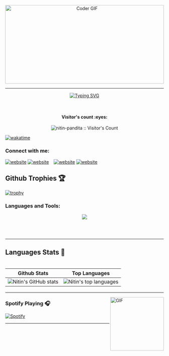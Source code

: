 <p align="center">
  <img alt="Coder GIF" height=250 width=100% src="https://user-images.githubusercontent.com/48784001/203785020-2b4826c1-7ddb-4de8-b65b-ebf6e04c5290.jpeg" />
</p>
<hr>
<div align="center">
  
[![Typing SVG](https://readme-typing-svg.demolab.com?font=Fira+Code&weight=500&duration=3000&pause=1000&color=11F744&center=true&vCenter=true&width=435&lines=Hi%2C+my+name+is+Nitin+%F0%9F%99%8B%E2%80%8D%E2%99%82%EF%B8%8F;Computer+Science+Undergrad+%F0%9F%91%A8%E2%80%8D%F0%9F%8E%93;Interests+%F0%9F%A7%A0;Machine+Learning+%F0%9F%92%BB;Artificial+Intelligence+%F0%9F%A4%96+;Open+Source+Enthusiast+;Let's+Connect+%F0%9F%98%83)](https://git.io/typing-svg)
  
</div>
<br>


  <h4 align="center">Visitor's count :eyes:</h4>
  <p align="center"><img src="https://profile-counter.glitch.me/{nitin-pandita}/count.svg" alt="nitin-pandita :: Visitor's Count" /></p>

[![wakatime](https://wakatime.com/badge/user/9b71033d-3f00-4e15-8f10-d968df07f01c/project/44569291-ac23-4ecb-b6ba-cd7a447283bf.svg)](https://wakatime.com/badge/user/9b71033d-3f00-4e15-8f10-d968df07f01c/project/44569291-ac23-4ecb-b6ba-cd7a447283bf)

### Connect with me:

[![website](https://img.icons8.com/color/48/000000/twitter--v1.png)](https://twitter.com/NitinPandita_#gh-light-mode-only)
[![website](https://img.icons8.com/color/48/000000/twitter--v1.png)](https://twitter.com/NitinPandita_#gh-dark-mode-only)
&nbsp;&nbsp;
[![website](https://img.icons8.com/color/48/000000/linkedin.png)](https://www.linkedin.com/in/nitin-pandita-148070213/#gh-light-mode-only)
[![website](https://img.icons8.com/color/48/000000/linkedin.png)](https://www.linkedin.com/in/nitin-pandita-148070213/#gh-dark-mode-only)


## Github Trophies 🏆
[![trophy](https://github-profile-trophy.vercel.app/?username=nitin-pandita&margin-w=15&margin-h=15&theme=gruvbox)](https://github.com/ryo-ma/github-profile-trophy)

### Languages and Tools:



<p align="center">
  <a href="https://skillicons.dev">
    <img src="https://skillicons.dev/icons?i=js,react,mysql,sqlite,python,git,r,atom,vscode,tensorflow" />
  </a>
</p>


<br />
<br />

---

## Languages Stats 🙌


 <h1 align="center">
 
|   Github Stats    |   Top Languages             |
|    -----------    |   -----------------------   |
| ![Nitin's GitHub stats](https://github-readme-stats.vercel.app/api?username=nitin-pandita&theme=algolia&include_all_commits=true&show_icons=true&count_private=true&show_icons=true) | ![Nitin's top languages](https://github-readme-stats.vercel.app/api/top-langs/?username=nitin-pandita&langs_count=6&show_icons=true&title_color=FF7777&icon_color=f6c32c&text_color=9f9f9f&bg_color=151515&count_private=true&layout=compact) |

 </h1>

 </h1>
<!-- -------------------------------------------profile -->

---

<img align="right" alt="GIF" height="170px" src="https://media.giphy.com/media/J5B1Y8QZnzXXbLQIBu/giphy.gif" />

### Spotify Playing 🎧
[![Spotify](https://spotify-github-profile.vercel.app/api/view?uid=9v2a7zu8xpna0uoe64zw9hv08&cover_image=true&theme=novatorem&bar_color_cover=false&bar_color=53b14f)](https://github.com/kittinan/spotify-github-profile)

---
<!-- <div align="center">
[![spotify-github-profile](https://spotify-github-profile.vercel.app/api/view?uid=9v2a7zu8xpna0uoe64zw9hv08&cover_image=true&theme=default)](https://github.com/kittinan/spotify-github-profile)
</div> -->





[twitter]: https://twitter.com/NitinPandita_
[instagram]: https://www.instagram.com/arj_nitin_/
[linkedin]: https://www.linkedin.com/in/nitin-pandita-148070213/



